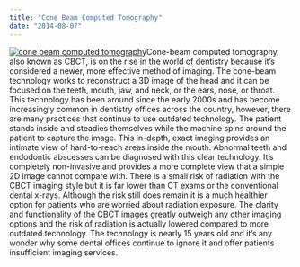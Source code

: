 ```yaml
---
title: "Cone Beam Computed Tomography"
date: "2014-08-07"
---
```


[![cone beam computed tomography](/images/cone-beam-computed-tomography-300x200.jpg)](/images/cone-beam-computed-tomography.jpg)Cone-beam computed tomography, also known as CBCT, is on the rise in the world of dentistry because it’s considered a newer, more effective method of imaging. The cone-beam technology works to reconstruct a 3D image of the head and it can be focused on the teeth, mouth, jaw, and neck, or the ears, nose, or throat. This technology has been around since the early 2000s and has become increasingly common in dentistry offices across the country, however, there are many practices that continue to use outdated technology. The patient stands inside and steadies themselves while the machine spins around the patient to capture the image. This in-depth, exact imaging provides an intimate view of hard-to-reach areas inside the mouth. Abnormal teeth and endodontic abscesses can be diagnosed with this clear technology. It’s completely non-invasive and provides a more complete view that a simple 2D image cannot compare with. There is a small risk of radiation with the CBCT imaging style but it is far lower than CT exams or the conventional dental x-rays. Although the risk still does remain it is a much healthier option for patients who are worried about radiation exposure. The clarity and functionality of the CBCT images greatly outweigh any other imaging options and the risk of radiation is actually lowered compared to more outdated technology. The technology is nearly 15 years old and it’s any wonder why some dental offices continue to ignore it and offer patients insufficient imaging services.
